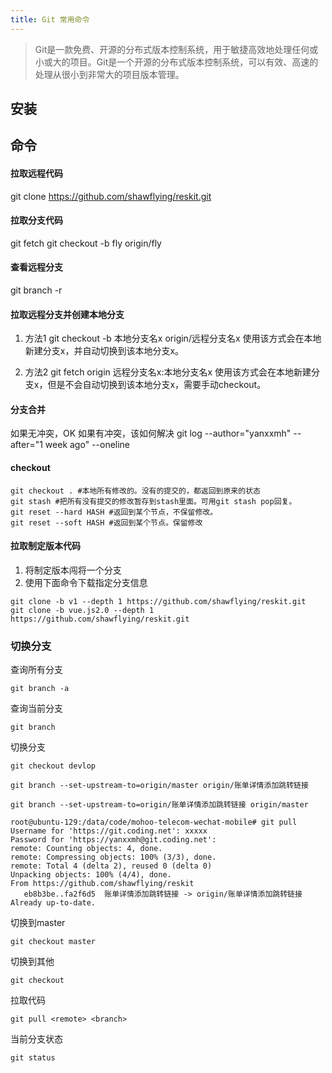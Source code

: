 ```yaml
---
title: Git 常用命令
---
```


> Git是一款免费、开源的分布式版本控制系统，用于敏捷高效地处理任何或小或大的项目。Git是一个开源的分布式版本控制系统，可以有效、高速的处理从很小到非常大的项目版本管理。

## 安装

## 命令

#### 拉取远程代码
git clone https://github.com/shawflying/reskit.git

#### 拉取分支代码
git fetch
git checkout -b fly origin/fly

#### 查看远程分支
git branch -r

#### 拉取远程分支并创建本地分支
1. 方法1
git checkout -b 本地分支名x origin/远程分支名x
使用该方式会在本地新建分支x，并自动切换到该本地分支x。

2. 方法2
git fetch origin 远程分支名x:本地分支名x
使用该方式会在本地新建分支x，但是不会自动切换到该本地分支x，需要手动checkout。

#### 分支合并
如果无冲突，OK
如果有冲突，该如何解决
git log --author="yanxxmh" --after="1 week ago" --oneline

#### checkout
```
git checkout . #本地所有修改的。没有的提交的，都返回到原来的状态
git stash #把所有没有提交的修改暂存到stash里面。可用git stash pop回复。
git reset --hard HASH #返回到某个节点，不保留修改。
git reset --soft HASH #返回到某个节点。保留修改
```

#### 拉取制定版本代码
1. 将制定版本闯将一个分支
2. 使用下面命令下载指定分支信息
```
git clone -b v1 --depth 1 https://github.com/shawflying/reskit.git
git clone -b vue.js2.0 --depth 1 https://github.com/shawflying/reskit.git
```

### 切换分支

查询所有分支
```
git branch -a
```

查询当前分支
```
git branch
```

切换分支
```
git checkout devlop

git branch --set-upstream-to=origin/master origin/账单详情添加跳转链接

git branch --set-upstream-to=origin/账单详情添加跳转链接 origin/master
```

```
root@ubuntu-129:/data/code/mohoo-telecom-wechat-mobile# git pull
Username for 'https://git.coding.net': xxxxx
Password for 'https://yanxxmh@git.coding.net': 
remote: Counting objects: 4, done.
remote: Compressing objects: 100% (3/3), done.
remote: Total 4 (delta 2), reused 0 (delta 0)
Unpacking objects: 100% (4/4), done.
From https://github.com/shawflying/reskit
   eb8b3be..fa2f6d5  账单详情添加跳转链接 -> origin/账单详情添加跳转链接
Already up-to-date.
```

切换到master
```
git checkout master
```

切换到其他
```
git checkout 
```

拉取代码
```
git pull <remote> <branch>
```

当前分支状态
```
git status
```
